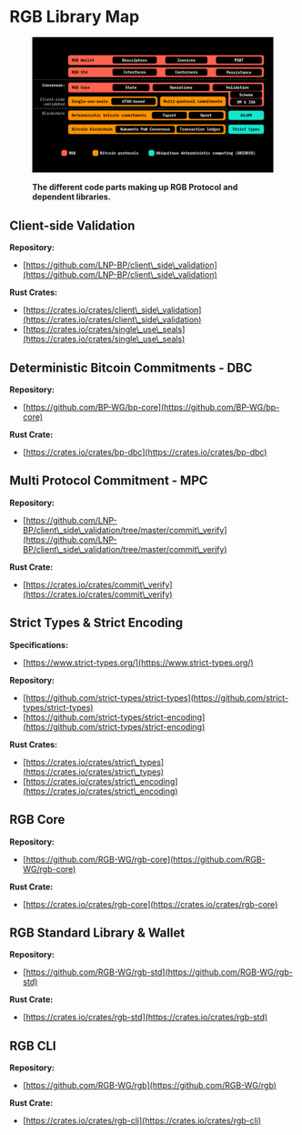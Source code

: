 # RGB Library Map

<figure><img src="../.gitbook/assets/library_map.png" alt=""><figcaption><p><strong>The different code parts making up RGB Protocol and dependent libraries.</strong></p></figcaption></figure>

## Client-side Validation

**Repository:**

* [https://github.com/LNP-BP/client\_side\_validation](https://github.com/LNP-BP/client\_side\_validation)

**Rust Crates:**

* [https://crates.io/crates/client\_side\_validation](https://crates.io/crates/client\_side\_validation)
* [https://crates.io/crates/single\_use\_seals](https://crates.io/crates/single\_use\_seals)

## Deterministic Bitcoin Commitments - DBC

**Repository:**

* [https://github.com/BP-WG/bp-core](https://github.com/BP-WG/bp-core)

**Rust Crate:**

* [https://crates.io/crates/bp-dbc](https://crates.io/crates/bp-dbc)

## Multi Protocol Commitment - MPC

**Repository:**

* [https://github.com/LNP-BP/client\_side\_validation/tree/master/commit\_verify](https://github.com/LNP-BP/client\_side\_validation/tree/master/commit\_verify)

**Rust Crate:**

* [https://crates.io/crates/commit\_verify](https://crates.io/crates/commit\_verify)

## Strict Types & Strict Encoding

**Specifications:**

* [https://www.strict-types.org/](https://www.strict-types.org/)

**Repository:**

* [https://github.com/strict-types/strict-types](https://github.com/strict-types/strict-types)
* [https://github.com/strict-types/strict-encoding](https://github.com/strict-types/strict-encoding)

**Rust Crates:**

* [https://crates.io/crates/strict\_types](https://crates.io/crates/strict\_types)
* [https://crates.io/crates/strict\_encoding](https://crates.io/crates/strict\_encoding)

## RGB Core

**Repository:**

* [https://github.com/RGB-WG/rgb-core](https://github.com/RGB-WG/rgb-core)

**Rust Crate:**

* [https://crates.io/crates/rgb-core](https://crates.io/crates/rgb-core)

## RGB Standard Library & Wallet

**Repository:**

* [https://github.com/RGB-WG/rgb-std](https://github.com/RGB-WG/rgb-std)

**Rust Crate:**

* [https://crates.io/crates/rgb-std](https://crates.io/crates/rgb-std)

## RGB CLI

**Repository:**

* &#x20;[https://github.com/RGB-WG/rgb](https://github.com/RGB-WG/rgb)

**Rust Crate:**

* [https://crates.io/crates/rgb-cli](https://crates.io/crates/rgb-cli)



